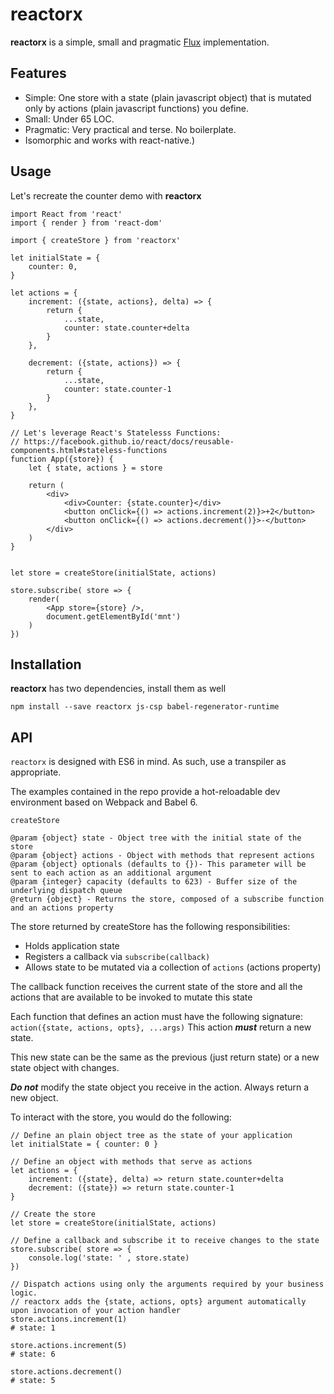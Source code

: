 reactorx
========

**reactorx** is a simple, small and pragmatic [Flux](https://facebook.github.io/flux/) implementation.

## Features
- Simple: One store with a state (plain javascript object) that is mutated only by actions (plain javascript functions) you define.
- Small: Under 65 LOC.
- Pragmatic: Very practical and terse. No boilerplate.
- Isomorphic and works with react-native.)

## Usage

Let's recreate the counter demo  with **reactorx**

```
import React from 'react'
import { render } from 'react-dom'

import { createStore } from 'reactorx'

let initialState = {
    counter: 0,
}

let actions = {
    increment: ({state, actions}, delta) => {
        return { 
            ...state, 
            counter: state.counter+delta
        }
    },

    decrement: ({state, actions}) => {
        return { 
            ...state,
            counter: state.counter-1
        }
    },
}

// Let's leverage React's Statelesss Functions:
// https://facebook.github.io/react/docs/reusable-components.html#stateless-functions
function App({store}) {
    let { state, actions } = store

    return (
        <div>
            <div>Counter: {state.counter}</div>
            <button onClick={() => actions.increment(2)}>+2</button>
            <button onClick={() => actions.decrement()}>-</button>
        </div>
    )
}


let store = createStore(initialState, actions)

store.subscribe( store => {
    render(
        <App store={store} />,
        document.getElementById('mnt')
    )
})
```

## Installation
**reactorx** has two dependencies, install them as well

```
npm install --save reactorx js-csp babel-regenerator-runtime
```

## API
`reactorx` is designed with ES6 in mind. As such, use a transpiler as appropriate.

The examples contained in the repo provide a hot-reloadable dev environment based on Webpack and Babel 6.

`createStore`
```
@param {object} state - Object tree with the initial state of the store
@param {object} actions - Object with methods that represent actions
@param {object} optionals (defaults to {})- This parameter will be sent to each action as an additional argument
@param {integer} capacity (defaults to 623) - Buffer size of the underlying dispatch queue
@return {object} - Returns the store, composed of a subscribe function and an actions property
```
The store returned by createStore has the following responsibilities:
- Holds application state
- Registers a callback via `subscribe(callback)`
- Allows state to be mutated via a collection of `actions` (actions property)

The callback function receives the current state of the store and all the actions that are available to be invoked to mutate this state

Each function that defines an action must have the following signature:
`action({state, actions, opts}, ...args)`
This action ***must*** return a new state.

This new state can be the same as the previous (just return state) or a new state object with changes.

***Do not*** modify the state object you receive in the action. Always return a new object.

To interact with the store, you would do the following:

```
// Define an plain object tree as the state of your application
let initialState = { counter: 0 }

// Define an object with methods that serve as actions 
let actions = {
    increment: ({state}, delta) => return state.counter+delta
    decrement: ({state}) => return state.counter-1 
}

// Create the store
let store = createStore(initialState, actions)

// Define a callback and subscribe it to receive changes to the state
store.subscribe( store => {
    console.log('state: ' , store.state)
})

// Dispatch actions using only the arguments required by your business logic.
// reactorx adds the {state, actions, opts} argument automatically upon invocation of your action handler
store.actions.increment(1)
# state: 1

store.actions.increment(5)
# state: 6

store.actions.decrement()
# state: 5

```
